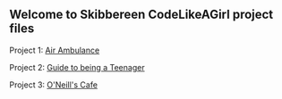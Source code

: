 ## Welcome to Skibbereen CodeLikeAGirl project files


Project 1: [Air Ambulance](https://codelikeagirlvodafoneireland.github.io/Skibbereen/Skibbereen%20-%20Air%20Ambulance/project/index.html)

Project 2: [Guide to being a Teenager](https://codelikeagirlvodafoneireland.github.io/Skibbereen/guide%20to%20being%20a%20teenager%20meme/index.html)

Project 3: [O'Neill's Cafe](https://codelikeagirlvodafoneireland.github.io/Skibbereen/oneillcoffee/index.html)
